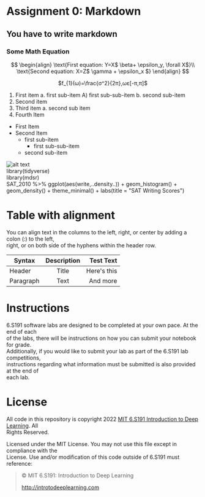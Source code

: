 # Assignment 0: Markdown
## You have to write markdown
### Some Math Equation
$$
\begin{align}
\text{First equation: Y=X$ \beta+ \epsilon_y, \forall X$}\\
\text{Second equation: X=Z$ \gamma + \epsilon_x $}
\end{align}
$$
<p align="center">$f_{1}(&omega;)=\frac{&sigma;^2}{2&pi;},&omega;&epsilon;[-&pi;,&pi;]$</p>


1. First item a. first sub-item A) first sub-sub-item b. second sub-item           
2. Second item  
3. Third item a. second sub item  
4. Fourth Item    
- First Item
- Second Item
   - first sub-item
     - first sub-sub-item
  - second sub-item


![alt text](https://camo.githubusercontent.com/e6947af48fb1f3bb4f8238ee96f307dc6ddc9c9640c373484badd0cd42a3a25d/68747470733a2f2f69636f6e732e69636f6e617263686976652e636f6d2f69636f6e732f69636f6e6b612f6d656f772f3235362f6361742d636167652d69636f6e2e706e67)  
library(tidyverse)  
library(mdsr)  
SAT_2010 %>% ggplot(aes(write,..density..)) + geom_histogram() +  
geom_density() + theme_minimal() + labs(title = "SAT Writing Scores")  

# Table with alignment
You can align text in the columns to the left, right, or center by adding a colon (:) to the left,  
right, or on both side of the hyphens within the header row.  

| Syntax    | Description  | Test Text   |
| --------- | :----------: | ----------: |
| Header    |    Title     | Here's this |
| Paragraph |    Text      | And more    |

# Instructions
6.S191 software labs are designed to be completed at your own pace. At the end of each  
of the labs, there will be instructions on how you can submit your notebook for grade.  
Additionally, if you would like to submit your lab as part of the 6.S191 lab competitions,  
instructions regarding what information must be submitted is also provided at the end of  
each lab.  

# License
All code in this repository is copyright 2022 [MIT 6.S191 Introduction to Deep Learning](http://introtodeeplearning.com). All  
Rights Reserved.  

Licensed under the MIT License. You may not use this file except in compliance with the  
License. Use and/or modification of this code outside of 6.S191 must reference:

> © MIT 6.S191: Introduction to Deep Learning
>
> http://introtodeeplearning.com
